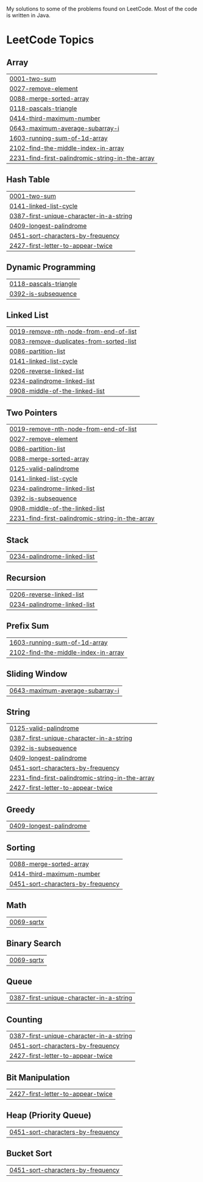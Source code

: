 My solutions to some of the problems found on LeetCode. Most of the code is written in Java.

<!---LeetCode Topics Start-->
# LeetCode Topics
## Array
|  |
| ------- |
| [0001-two-sum](https://github.com/OIsmail99/Problem-Solving/tree/master/0001-two-sum) |
| [0027-remove-element](https://github.com/OIsmail99/Problem-Solving/tree/master/0027-remove-element) |
| [0088-merge-sorted-array](https://github.com/OIsmail99/Problem-Solving/tree/master/0088-merge-sorted-array) |
| [0118-pascals-triangle](https://github.com/OIsmail99/Problem-Solving/tree/master/0118-pascals-triangle) |
| [0414-third-maximum-number](https://github.com/OIsmail99/Problem-Solving/tree/master/0414-third-maximum-number) |
| [0643-maximum-average-subarray-i](https://github.com/OIsmail99/Problem-Solving/tree/master/0643-maximum-average-subarray-i) |
| [1603-running-sum-of-1d-array](https://github.com/OIsmail99/Problem-Solving/tree/master/1603-running-sum-of-1d-array) |
| [2102-find-the-middle-index-in-array](https://github.com/OIsmail99/Problem-Solving/tree/master/2102-find-the-middle-index-in-array) |
| [2231-find-first-palindromic-string-in-the-array](https://github.com/OIsmail99/Problem-Solving/tree/master/2231-find-first-palindromic-string-in-the-array) |
## Hash Table
|  |
| ------- |
| [0001-two-sum](https://github.com/OIsmail99/Problem-Solving/tree/master/0001-two-sum) |
| [0141-linked-list-cycle](https://github.com/OIsmail99/Problem-Solving/tree/master/0141-linked-list-cycle) |
| [0387-first-unique-character-in-a-string](https://github.com/OIsmail99/Problem-Solving/tree/master/0387-first-unique-character-in-a-string) |
| [0409-longest-palindrome](https://github.com/OIsmail99/Problem-Solving/tree/master/0409-longest-palindrome) |
| [0451-sort-characters-by-frequency](https://github.com/OIsmail99/Problem-Solving/tree/master/0451-sort-characters-by-frequency) |
| [2427-first-letter-to-appear-twice](https://github.com/OIsmail99/Problem-Solving/tree/master/2427-first-letter-to-appear-twice) |
## Dynamic Programming
|  |
| ------- |
| [0118-pascals-triangle](https://github.com/OIsmail99/Problem-Solving/tree/master/0118-pascals-triangle) |
| [0392-is-subsequence](https://github.com/OIsmail99/Problem-Solving/tree/master/0392-is-subsequence) |
## Linked List
|  |
| ------- |
| [0019-remove-nth-node-from-end-of-list](https://github.com/OIsmail99/Problem-Solving/tree/master/0019-remove-nth-node-from-end-of-list) |
| [0083-remove-duplicates-from-sorted-list](https://github.com/OIsmail99/Problem-Solving/tree/master/0083-remove-duplicates-from-sorted-list) |
| [0086-partition-list](https://github.com/OIsmail99/Problem-Solving/tree/master/0086-partition-list) |
| [0141-linked-list-cycle](https://github.com/OIsmail99/Problem-Solving/tree/master/0141-linked-list-cycle) |
| [0206-reverse-linked-list](https://github.com/OIsmail99/Problem-Solving/tree/master/0206-reverse-linked-list) |
| [0234-palindrome-linked-list](https://github.com/OIsmail99/Problem-Solving/tree/master/0234-palindrome-linked-list) |
| [0908-middle-of-the-linked-list](https://github.com/OIsmail99/Problem-Solving/tree/master/0908-middle-of-the-linked-list) |
## Two Pointers
|  |
| ------- |
| [0019-remove-nth-node-from-end-of-list](https://github.com/OIsmail99/Problem-Solving/tree/master/0019-remove-nth-node-from-end-of-list) |
| [0027-remove-element](https://github.com/OIsmail99/Problem-Solving/tree/master/0027-remove-element) |
| [0086-partition-list](https://github.com/OIsmail99/Problem-Solving/tree/master/0086-partition-list) |
| [0088-merge-sorted-array](https://github.com/OIsmail99/Problem-Solving/tree/master/0088-merge-sorted-array) |
| [0125-valid-palindrome](https://github.com/OIsmail99/Problem-Solving/tree/master/0125-valid-palindrome) |
| [0141-linked-list-cycle](https://github.com/OIsmail99/Problem-Solving/tree/master/0141-linked-list-cycle) |
| [0234-palindrome-linked-list](https://github.com/OIsmail99/Problem-Solving/tree/master/0234-palindrome-linked-list) |
| [0392-is-subsequence](https://github.com/OIsmail99/Problem-Solving/tree/master/0392-is-subsequence) |
| [0908-middle-of-the-linked-list](https://github.com/OIsmail99/Problem-Solving/tree/master/0908-middle-of-the-linked-list) |
| [2231-find-first-palindromic-string-in-the-array](https://github.com/OIsmail99/Problem-Solving/tree/master/2231-find-first-palindromic-string-in-the-array) |
## Stack
|  |
| ------- |
| [0234-palindrome-linked-list](https://github.com/OIsmail99/Problem-Solving/tree/master/0234-palindrome-linked-list) |
## Recursion
|  |
| ------- |
| [0206-reverse-linked-list](https://github.com/OIsmail99/Problem-Solving/tree/master/0206-reverse-linked-list) |
| [0234-palindrome-linked-list](https://github.com/OIsmail99/Problem-Solving/tree/master/0234-palindrome-linked-list) |
## Prefix Sum
|  |
| ------- |
| [1603-running-sum-of-1d-array](https://github.com/OIsmail99/Problem-Solving/tree/master/1603-running-sum-of-1d-array) |
| [2102-find-the-middle-index-in-array](https://github.com/OIsmail99/Problem-Solving/tree/master/2102-find-the-middle-index-in-array) |
## Sliding Window
|  |
| ------- |
| [0643-maximum-average-subarray-i](https://github.com/OIsmail99/Problem-Solving/tree/master/0643-maximum-average-subarray-i) |
## String
|  |
| ------- |
| [0125-valid-palindrome](https://github.com/OIsmail99/Problem-Solving/tree/master/0125-valid-palindrome) |
| [0387-first-unique-character-in-a-string](https://github.com/OIsmail99/Problem-Solving/tree/master/0387-first-unique-character-in-a-string) |
| [0392-is-subsequence](https://github.com/OIsmail99/Problem-Solving/tree/master/0392-is-subsequence) |
| [0409-longest-palindrome](https://github.com/OIsmail99/Problem-Solving/tree/master/0409-longest-palindrome) |
| [0451-sort-characters-by-frequency](https://github.com/OIsmail99/Problem-Solving/tree/master/0451-sort-characters-by-frequency) |
| [2231-find-first-palindromic-string-in-the-array](https://github.com/OIsmail99/Problem-Solving/tree/master/2231-find-first-palindromic-string-in-the-array) |
| [2427-first-letter-to-appear-twice](https://github.com/OIsmail99/Problem-Solving/tree/master/2427-first-letter-to-appear-twice) |
## Greedy
|  |
| ------- |
| [0409-longest-palindrome](https://github.com/OIsmail99/Problem-Solving/tree/master/0409-longest-palindrome) |
## Sorting
|  |
| ------- |
| [0088-merge-sorted-array](https://github.com/OIsmail99/Problem-Solving/tree/master/0088-merge-sorted-array) |
| [0414-third-maximum-number](https://github.com/OIsmail99/Problem-Solving/tree/master/0414-third-maximum-number) |
| [0451-sort-characters-by-frequency](https://github.com/OIsmail99/Problem-Solving/tree/master/0451-sort-characters-by-frequency) |
## Math
|  |
| ------- |
| [0069-sqrtx](https://github.com/OIsmail99/Problem-Solving/tree/master/0069-sqrtx) |
## Binary Search
|  |
| ------- |
| [0069-sqrtx](https://github.com/OIsmail99/Problem-Solving/tree/master/0069-sqrtx) |
## Queue
|  |
| ------- |
| [0387-first-unique-character-in-a-string](https://github.com/OIsmail99/Problem-Solving/tree/master/0387-first-unique-character-in-a-string) |
## Counting
|  |
| ------- |
| [0387-first-unique-character-in-a-string](https://github.com/OIsmail99/Problem-Solving/tree/master/0387-first-unique-character-in-a-string) |
| [0451-sort-characters-by-frequency](https://github.com/OIsmail99/Problem-Solving/tree/master/0451-sort-characters-by-frequency) |
| [2427-first-letter-to-appear-twice](https://github.com/OIsmail99/Problem-Solving/tree/master/2427-first-letter-to-appear-twice) |
## Bit Manipulation
|  |
| ------- |
| [2427-first-letter-to-appear-twice](https://github.com/OIsmail99/Problem-Solving/tree/master/2427-first-letter-to-appear-twice) |
## Heap (Priority Queue)
|  |
| ------- |
| [0451-sort-characters-by-frequency](https://github.com/OIsmail99/Problem-Solving/tree/master/0451-sort-characters-by-frequency) |
## Bucket Sort
|  |
| ------- |
| [0451-sort-characters-by-frequency](https://github.com/OIsmail99/Problem-Solving/tree/master/0451-sort-characters-by-frequency) |
<!---LeetCode Topics End-->